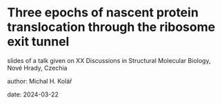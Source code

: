 # Three epochs of nascent protein translocation through the ribosome exit tunnel

slides of a talk given on XX Discussions in Structural Molecular Biology, Nové Hrady, Czechia

author: Michal H. Kolář

date: 2024-03-22
